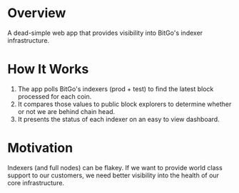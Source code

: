# Overview
A dead-simple web app that provides visibility into BitGo's indexer infrastructure.

# How It Works

1. The app polls BitGo's indexers (prod + test) to find the latest block processed for each coin.
2. It compares those values to public block explorers to determine whether or not we are behind chain head.
3. It presents the status of each indexer on an easy to view dashboard.

# Motivation
Indexers (and full nodes) can be flakey. If we want to provide world class support to our customers, we need better visibility into the health of our core infrastructure.
